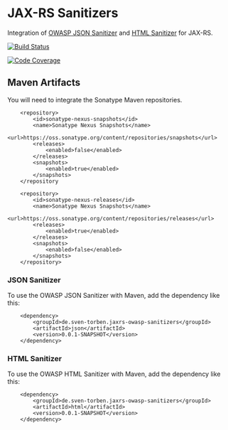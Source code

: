 # JAX-RS Sanitizers

Integration of [OWASP JSON Sanitizer](https://www.owasp.org/index.php/OWASP_JSON_Sanitizer) and [HTML Sanitizer](https://www.owasp.org/index.php/OWASP_Java_HTML_Sanitizer_Project) for JAX-RS.

[![Build Status](https://travis-ci.org/sventorben/jaxrs-owasp-sanitizers.svg?branch=master)](https://travis-ci.org/sventorben/jaxrs-owasp-sanitizers)

[![Code Coverage](https://img.shields.io/codecov/c/github/sventorben/jaxrs-owasp-sanitizers/master.svg)](https://codecov.io/github/sventorben/jaxrs-owasp-sanitizers?branch=master)

## Maven Artifacts

You will need to integrate the Sonatype Maven repositories. 

```
    <repository>
        <id>sonatype-nexus-snapshots</id>
        <name>Sonatype Nexus Snapshots</name>
        <url>https://oss.sonatype.org/content/repositories/snapshots</url>
        <releases>
            <enabled>false</enabled>
        </releases>
        <snapshots>
            <enabled>true</enabled>
        </snapshots>
    </repository
    
    <repository>
        <id>sonatype-nexus-releases</id>
        <name>Sonatype Nexus Snapshots</name>
        <url>https://oss.sonatype.org/content/repositories/releases</url>
        <releases>
            <enabled>true</enabled>
        </releases>
        <snapshots>
            <enabled>false</enabled>
        </snapshots>
    </repository>
```

### JSON Sanitizer

To use the OWASP JSON Sanitizer with Maven, add the dependency like this:

```
    <dependency>
        <groupId>de.sven-torben.jaxrs-owasp-sanitizers</groupId>
        <artifactId>json</artifactId>
        <version>0.0.1-SNAPSHOT</version>
    </dependency>
```

### HTML Sanitizer

To use the OWASP HTML Sanitizer with Maven, add the dependency like this:

```
    <dependency>
        <groupId>de.sven-torben.jaxrs-owasp-sanitizers</groupId>
        <artifactId>html</artifactId>
        <version>0.0.1-SNAPSHOT</version>
    </dependency>
```
